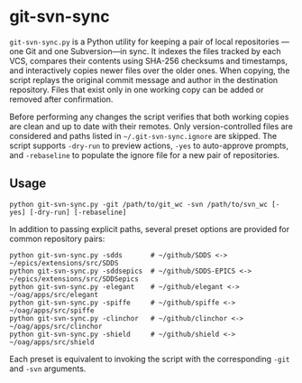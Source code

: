 # git-svn-sync

`git-svn-sync.py` is a Python utility for keeping a pair of local repositories
—one Git and one Subversion—in sync. It indexes the files tracked by each VCS,
compares their contents using SHA-256 checksums and timestamps, and
interactively copies newer files over the older ones. When copying, the script
replays the original commit message and author in the destination repository.
Files that exist only in one working copy can be added or removed after
confirmation.

Before performing any changes the script verifies that both working copies are
clean and up to date with their remotes. Only version-controlled files are
considered and paths listed in `~/.git-svn-sync.ignore` are skipped. The script
supports `-dry-run` to preview actions, `-yes` to auto-approve prompts, and
`-rebaseline` to populate the ignore file for a new pair of repositories.

## Usage

```
python git-svn-sync.py -git /path/to/git_wc -svn /path/to/svn_wc [-yes] [-dry-run] [-rebaseline]
```

In addition to passing explicit paths, several preset options are provided for
common repository pairs:

```
python git-svn-sync.py -sdds       # ~/github/SDDS <-> ~/epics/extensions/src/SDDS
python git-svn-sync.py -sddsepics  # ~/github/SDDS-EPICS <-> ~/epics/extensions/src/SDDSepics
python git-svn-sync.py -elegant    # ~/github/elegant <-> ~/oag/apps/src/elegant
python git-svn-sync.py -spiffe     # ~/github/spiffe <-> ~/oag/apps/src/spiffe
python git-svn-sync.py -clinchor   # ~/github/clinchor <-> ~/oag/apps/src/clinchor
python git-svn-sync.py -shield     # ~/github/shield <-> ~/oag/apps/src/shield
```

Each preset is equivalent to invoking the script with the corresponding `-git`
and `-svn` arguments.
